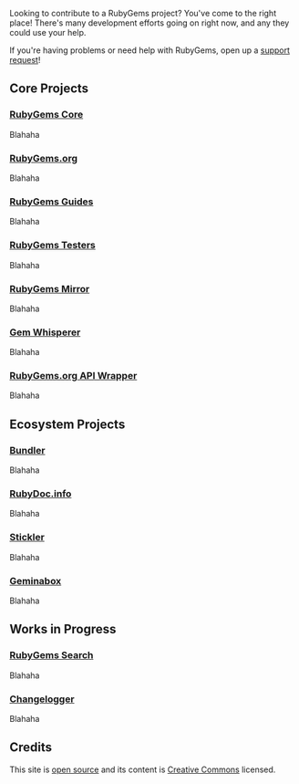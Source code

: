 Looking to contribute to a RubyGems project? You've come to the right place! There's many development efforts going on right now, and any they could use your help.

If you're having problems or need help with RubyGems, open up a [support request](https://help.rubygems.org)!

## Core Projects

### [RubyGems Core](https://github.com/rubygems/rubygems)
Blahaha

### [RubyGems.org](https://github.com/rubygems/rubygems.org)
Blahaha

### [RubyGems Guides](https://github.com/rubygems/guides)
Blahaha

### [RubyGems Testers](httpss://github.com/rubygems/rubygems-test)
Blahaha

### [RubyGems Mirror](httpss://github.com/rubygems/rubygems-mirror)
Blahaha

### [Gem Whisperer](https://github.com/rubygems/gemwhisperer)
Blahaha

### [RubyGems.org API Wrapper](https://github.com/rubygems/gems)
Blahaha

## Ecosystem Projects

### [Bundler](https://github.com/carlhuda/bundler)
Blahaha

### [RubyDoc.info](httpss://github.com/lsegal/rubydoc.info)
Blahaha

### [Stickler](httpss://github.com/copiousfreetime/stickler)
Blahaha

### [Geminabox](httpss://github.com/cwninja/geminabox)
Blahaha

## Works in Progress

### [RubyGems Search](https://github.com/rubygems/search)
Blahaha

### [Changelogger](https://)
Blahaha

## Credits

This site is [open source](https://github.com/rubygems/community) and its content is
[Creative Commons](https://github.com/rubygems/community/blob/gh-pages/CC-LICENSE)
licensed.
